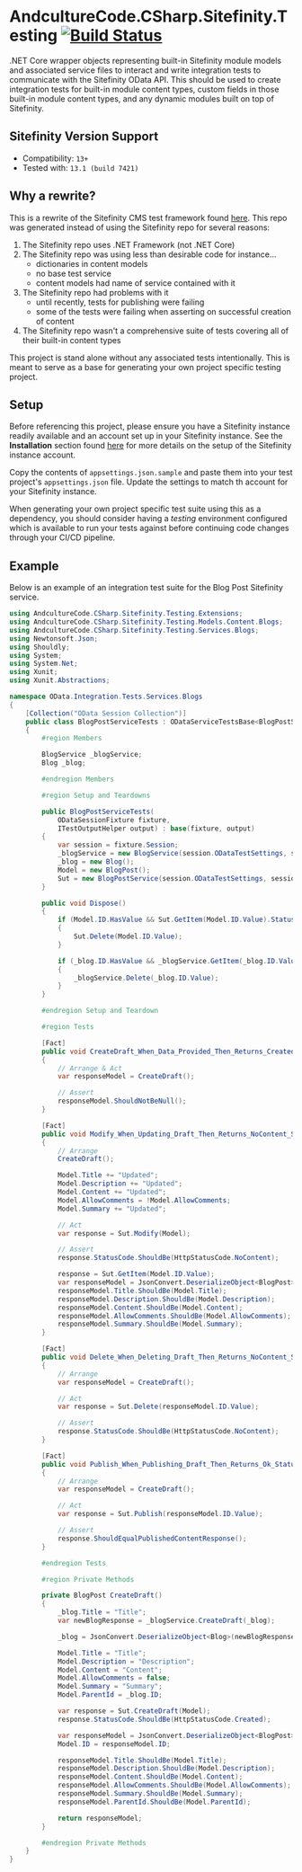 # AndcultureCode.CSharp.Sitefinity.Testing [![Build Status](https://travis-ci.org/AndcultureCode/AndcultureCode.CSharp.Sitefinity.Testing.svg?branch=main)](https://travis-ci.org/AndcultureCode/AndcultureCode.CSharp.Sitefinity.Testing)

.NET Core wrapper objects representing built-in Sitefinity module models and associated service files to interact and write integration tests to communicate with the Sitefinity OData API.  This should be used to create integration tests for built-in module content types, custom fields in those built-in module content types, and any dynamic modules built on top of Sitefinity.

## Sitefinity Version Support

- Compatibility: `13+`
- Tested with: `13.1 (build 7421)`

## Why a rewrite?

This is a rewrite of the Sitefinity CMS test framework found [here](https://github.com/Sitefinity/test-framework-core).  This repo was generated instead of using the Sitefinity repo for several reasons:

1. The Sitefinity repo uses .NET Framework (not .NET Core)
2. The Sitefinity repo was using less than desirable code for instance...
   - dictionaries in content models
   - no base test service
   - content models had name of service contained with it
3. The Sitefinity repo had problems with it
   - until recently, tests for publishing were failing
   - some of the tests were failing when asserting on successful creation of content
4. The Sitefinity repo wasn't a comprehensive suite of tests covering all of their built-in content types

This project is stand alone without any associated tests intentionally.  This is meant to serve as a base for generating your own project specific testing project.  

## Setup 

Before referencing this project, please ensure you have a Sitefinity instance readily available and an account set up in your Sitefinity instance.  See the **Installation** section found [here](https://github.com/Sitefinity/test-framework-core) for more details on the setup of the Sitefinity instance account.

Copy the contents of `appsettings.json.sample` and paste them into your test project's `appsettings.json` file.  Update the settings to match th account for your Sitefinity instance.

When generating your own project specific test suite using this as a dependency, you should consider having a *testing* environment configured which is available to run your tests against before continuing code changes through your CI/CD pipeline.

## Example

Below is an example of an integration test suite for the Blog Post Sitefinity service.

```csharp
using AndcultureCode.CSharp.Sitefinity.Testing.Extensions;
using AndcultureCode.CSharp.Sitefinity.Testing.Models.Content.Blogs;
using AndcultureCode.CSharp.Sitefinity.Testing.Services.Blogs;
using Newtonsoft.Json;
using Shouldly;
using System;
using System.Net;
using Xunit;
using Xunit.Abstractions;

namespace OData.Integration.Tests.Services.Blogs
{
    [Collection("OData Session Collection")]
    public class BlogPostServiceTests : ODataServiceTestsBase<BlogPostService, BlogPost>, IDisposable
    {
        #region Members

        BlogService _blogService;
        Blog _blog;

        #endregion Members

        #region Setup and Teardowns

        public BlogPostServiceTests(
            ODataSessionFixture fixture,
            ITestOutputHelper output) : base(fixture, output)
        {
            var session = fixture.Session;
            _blogService = new BlogService(session.ODataTestSettings, session.AccessToken);
            _blog = new Blog();
            Model = new BlogPost();
            Sut = new BlogPostService(session.ODataTestSettings, session.AccessToken);
        }

        public void Dispose()
        {
            if (Model.ID.HasValue && Sut.GetItem(Model.ID.Value).StatusCode == HttpStatusCode.OK)
            {
                Sut.Delete(Model.ID.Value);
            }

            if (_blog.ID.HasValue && _blogService.GetItem(_blog.ID.Value).StatusCode == HttpStatusCode.OK)
            {
                _blogService.Delete(_blog.ID.Value);
            }
        }

        #endregion Setup and Teardown

        #region Tests

        [Fact]
        public void CreateDraft_When_Data_Provided_Then_Returns_Created_Status_Code_With_Returned_Data_Object_With_Same_Data()
        {
            // Arrange & Act
            var responseModel = CreateDraft();

            // Assert
            responseModel.ShouldNotBeNull();
        }

        [Fact]
        public void Modify_When_Updating_Draft_Then_Returns_NoContent_Status_Code_And_Updates_Data_Object_With_Same_Data()
        {
            // Arrange
            CreateDraft();

            Model.Title += "Updated";
            Model.Description += "Updated";
            Model.Content += "Updated";
            Model.AllowComments = !Model.AllowComments;
            Model.Summary += "Updated";

            // Act
            var response = Sut.Modify(Model);

            // Assert
            response.StatusCode.ShouldBe(HttpStatusCode.NoContent);

            response = Sut.GetItem(Model.ID.Value);
            var responseModel = JsonConvert.DeserializeObject<BlogPost>(response.Content);
            responseModel.Title.ShouldBe(Model.Title);
            responseModel.Description.ShouldBe(Model.Description);
            responseModel.Content.ShouldBe(Model.Content);
            responseModel.AllowComments.ShouldBe(Model.AllowComments);
            responseModel.Summary.ShouldBe(Model.Summary);
        }

        [Fact]
        public void Delete_When_Deleting_Draft_Then_Returns_NoContent_Status_Code()
        {
            // Arrange
            var responseModel = CreateDraft();

            // Act
            var response = Sut.Delete(responseModel.ID.Value);

            // Assert
            response.StatusCode.ShouldBe(HttpStatusCode.NoContent);
        }

        [Fact]
        public void Publish_When_Publishing_Draft_Then_Returns_Ok_Status_Code_And_Published_Response()
        {
            // Arrange
            var responseModel = CreateDraft();

            // Act
            var response = Sut.Publish(responseModel.ID.Value);

            // Assert
            response.ShouldEqualPublishedContentResponse();
        }

        #endregion Tests

        #region Private Methods

        private BlogPost CreateDraft()
        {
            _blog.Title = "Title";
            var newBlogResponse = _blogService.CreateDraft(_blog);

            _blog = JsonConvert.DeserializeObject<Blog>(newBlogResponse.Content);

            Model.Title = "Title";
            Model.Description = "Description";
            Model.Content = "Content";
            Model.AllowComments = false;
            Model.Summary = "Summary";
            Model.ParentId = _blog.ID;

            var response = Sut.CreateDraft(Model);
            response.StatusCode.ShouldBe(HttpStatusCode.Created);

            var responseModel = JsonConvert.DeserializeObject<BlogPost>(response.Content);
            Model.ID = responseModel.ID;

            responseModel.Title.ShouldBe(Model.Title);
            responseModel.Description.ShouldBe(Model.Description);
            responseModel.Content.ShouldBe(Model.Content);
            responseModel.AllowComments.ShouldBe(Model.AllowComments);
            responseModel.Summary.ShouldBe(Model.Summary);
            responseModel.ParentId.ShouldBe(Model.ParentId);

            return responseModel;
        }

        #endregion Private Methods
    }
}
